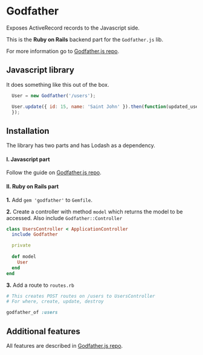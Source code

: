 # Godfather

Exposes ActiveRecord records to the Javascript side.

This is the **Ruby on Rails** backend part for the ``Godfather.js`` lib.

For more information go to [Godfather.js repo](https://github.com/Nedomas/godfather.js).

## Javascript library

It does something like this out of the box.

```js
  User = new Godfather('/users');

  User.update({ id: 15, name: 'Saint John' }).then(function(updated_user) {
  });
```

## Installation

The library has two parts and has Lodash as a dependency.

#### I. Javascript part

Follow the guide on [Godfather.js repo](https://github.com/Nedomas/godfather.js).

#### II. Ruby on Rails part

**1.** Add ``gem 'godfather'`` to ``Gemfile``.

**2.** Create a controller with method ``model`` which returns the model to be accessed.
Also include ``Godfather::Controller``

```ruby
class UsersController < ApplicationController
  include Godfather

  private
  
  def model
    User
  end
end
```

**3.** Add a route to ``routes.rb``

```ruby
# This creates POST routes on /users to UsersController
# For where, create, update, destroy

godfather_of :users
```

## Additional features

All features are described in [Godfather.js repo](https://github.com/Nedomas/godfather.js).
